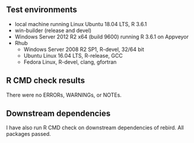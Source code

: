 ## Test environments

* local machine running Linux Ubuntu 18.04 LTS, R 3.6.1
* win-builder (release and devel)
* Windows Server 2012 R2 x64 (build 9600) running R 3.6.1 on Appveyor
* Rhub
  * Windows Server 2008 R2 SP1, R-devel, 32/64 bit
  * Ubuntu Linux 16.04 LTS, R-release, GCC
  * Fedora Linux, R-devel, clang, gfortran
  

## R CMD check results

There were no ERRORs, WARNINGs, or NOTEs. 

## Downstream dependencies

I have also run R CMD check on downstream dependencies of rebird.
All packages passed.

